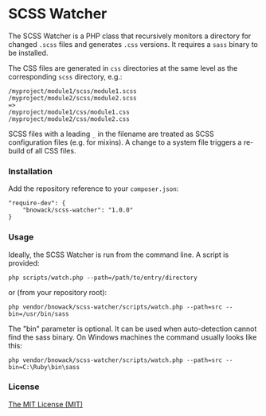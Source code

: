 SCSS Watcher
============

The SCSS Watcher is a PHP class that recursively monitors a directory for changed `.scss` files and generates `.css` versions.
It requires a `sass` binary to be installed.

The CSS files are generated in `css` directories at the same level as the corresponding `scss` directory, e.g.:

    /myproject/module1/scss/module1.scss
    /myproject/module2/scss/module2.scss
    =>
    /myproject/module1/css/module1.css
    /myproject/module2/css/module2.css

SCSS files with a leading `_` in the filename are treated as SCSS configuration files (e.g. for mixins).
A change to a system file triggers a re-build of all CSS files.

### Installation

Add the repository reference to your `composer.json`:

    "require-dev": {
        "bnowack/scss-watcher": "1.0.0"
    }
    

### Usage

Ideally, the SCSS Watcher is run from the command line. A script is provided:

    php scripts/watch.php --path=/path/to/entry/directory

or (from your repository root):

    php vendor/bnowack/scss-watcher/scripts/watch.php --path=src --bin=/usr/bin/sass

The "bin" parameter is optional. It can be used when auto-detection cannot find the sass binary. 
On Windows machines the command usually looks like this:

    php vendor/bnowack/scss-watcher/scripts/watch.php --path=src --bin=C:\Ruby\bin\sass

### License

[The MIT License (MIT)](http://opensource.org/licenses/MIT)
